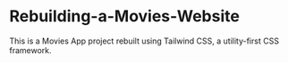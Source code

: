 # Rebuilding-a-Movies-Website
This is a Movies App project rebuilt using Tailwind CSS, a utility-first CSS framework.

